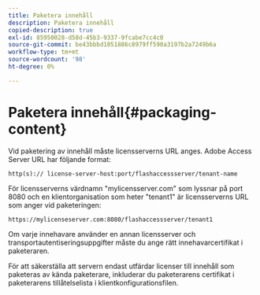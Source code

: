 ```yaml
---
title: Paketera innehåll
description: Paketera innehåll
copied-description: true
exl-id: 85950028-d58d-45b3-9337-9fcabe7cc4c0
source-git-commit: be43bbbd1051886c8979ff590a3197b2a7249b6a
workflow-type: tm+mt
source-wordcount: '98'
ht-degree: 0%

---
```


# Paketera innehåll{#packaging-content}

Vid paketering av innehåll måste licensserverns URL anges. Adobe Access Server URL har följande format:

```
http(s):// license-server-host:port/flashaccessserver/tenant-name
```

För licensserverns värdnamn &quot;mylicensserver.com&quot; som lyssnar på port 8080 och en klientorganisation som heter &quot;tenant1&quot; är licensserverns URL som anger vid paketeringen:

```
https://mylicenseserver.com:8080/flashaccessserver/tenant1
```

Om varje innehavare använder en annan licensserver och transportautentiseringsuppgifter måste du ange rätt innehavarcertifikat i paketeraren.

För att säkerställa att servern endast utfärdar licenser till innehåll som paketeras av kända paketerare, inkluderar du paketerarens certifikat i paketerarens tillåtelselista i klientkonfigurationsfilen.
